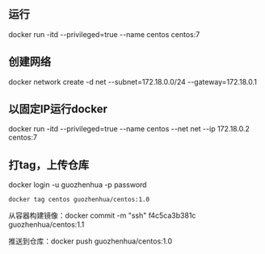## 运行

docker run -itd --privileged=true --name  centos centos:7

## 创建网络

docker network create -d net --subnet=172.18.0.0/24 --gateway=172.18.0.1

## 以固定IP运行docker

docker run -itd --privileged=true --name  centos --net net --ip  172.18.0.2 centos:7



## 打tag，上传仓库

docker login -u guozhenhua -p password

```
docker tag centos guozhenhua/centos:1.0
```

从容器构建镜像：docker commit -m "ssh" f4c5ca3b381c guozhenhua/centos:1.1

推送到仓库：docker push guozhenhua/centos:1.0

